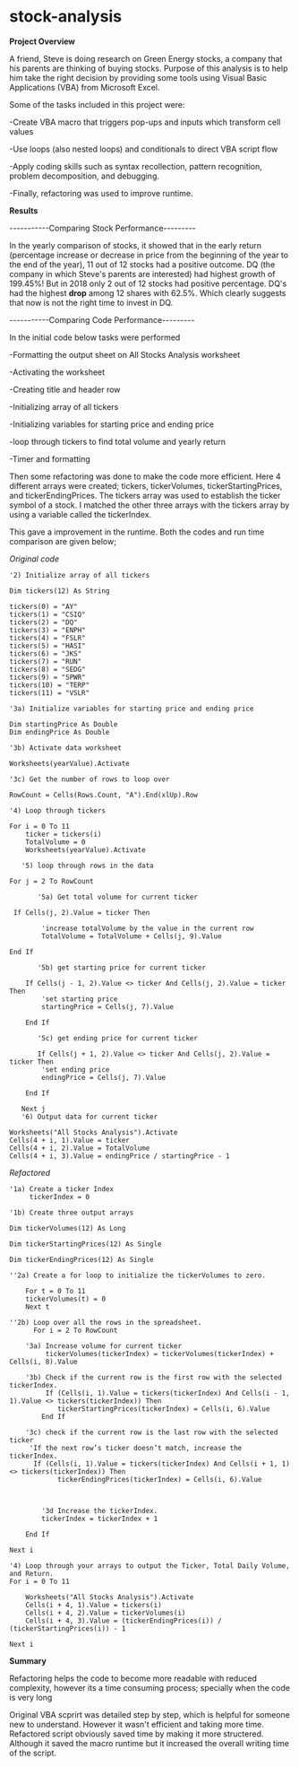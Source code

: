 # stock-analysis

**Project Overview**

A friend, Steve is doing research on Green Energy stocks, a company that his parents are thinking of buying stocks. Purpose of this analysis is to help him take the right decision by providing some tools using Visual Basic Applications (VBA) from Microsoft Excel.

Some of the tasks included in this project were:

-Create VBA macro that triggers pop-ups and inputs which transform cell values

-Use loops (also nested loops) and conditionals to direct VBA script flow

-Apply coding skills such as syntax recollection, pattern recognition, problem decomposition, and debugging.

-Finally, refactoring was used to improve runtime.

**Results**

-----------Comparing Stock Performance---------

In the yearly comparison of stocks, it showed that in the early return (percentage increase or decrease in price from the beginning of the year to the end of the year), 11 out of 12 stocks had a positive outcome. DQ (the company in which Steve's parents are interested) had highest growth of 199.45%! But in 2018 only 2 out of 12 stocks had positive percentage. DQ's had the highest **drop** among 12 shares with 62.5%.
Which clearly suggests that now is not the right time to invest in DQ.

-----------Comparing Code Performance---------

In the initial code below tasks were performed

-Formatting the output sheet on All Stocks
 Analysis worksheet

-Activating the worksheet

-Creating title and header row

-Initializing array of all tickers

-Initializing variables for starting price and ending price

-loop through tickers to find total volume and yearly return

 -Timer and formatting

 Then some refactoring was done to make the code more efficient. Here 4 different arrays were created; tickers, tickerVolumes, tickerStartingPrices, and tickerEndingPrices. The tickers array was used to establish the ticker symbol of a stock. I matched the other three arrays with the tickers array by using a variable called the tickerIndex.

 This gave a improvement in the runtime. Both the codes and run time comparison are given below;

 *Original code*
 
    '2) Initialize array of all tickers
    
    Dim tickers(12) As String

    tickers(0) = "AY"
    tickers(1) = "CSIQ"
    tickers(2) = "DQ"
    tickers(3) = "ENPH"
    tickers(4) = "FSLR"
    tickers(5) = "HASI"
    tickers(6) = "JKS"
    tickers(7) = "RUN"
    tickers(8) = "SEDG"
    tickers(9) = "SPWR"
    tickers(10) = "TERP"
    tickers(11) = "VSLR"

    '3a) Initialize variables for starting price and ending price

    Dim startingPrice As Double
    Dim endingPrice As Double

    '3b) Activate data worksheet
    
    Worksheets(yearValue).Activate

    '3c) Get the number of rows to loop over
    
    RowCount = Cells(Rows.Count, "A").End(xlUp).Row

    '4) Loop through tickers
    
    For i = 0 To 11
        ticker = tickers(i)
        TotalVolume = 0
        Worksheets(yearValue).Activate
    
       '5) loop through rows in the data
       
    For j = 2 To RowCount
    
           '5a) Get total volume for current ticker

     If Cells(j, 2).Value = ticker Then

            'increase totalVolume by the value in the current row
            TotalVolume = TotalVolume + Cells(j, 9).Value
    
    End If
    
           '5b) get starting price for current ticker

        If Cells(j - 1, 2).Value <> ticker And Cells(j, 2).Value = ticker Then
            'set starting price
            startingPrice = Cells(j, 7).Value

        End If

           '5c) get ending price for current ticker
           
           If Cells(j + 1, 2).Value <> ticker And Cells(j, 2).Value = ticker Then
            'set ending price
            endingPrice = Cells(j, 7).Value

        End If

       Next j
       '6) Output data for current ticker

    Worksheets("All Stocks Analysis").Activate
    Cells(4 + i, 1).Value = ticker
    Cells(4 + i, 2).Value = TotalVolume
    Cells(4 + i, 3).Value = endingPrice / startingPrice - 1

   *Refactored*

    '1a) Create a ticker Index
         tickerIndex = 0

    '1b) Create three output arrays
    
    Dim tickerVolumes(12) As Long

    Dim tickerStartingPrices(12) As Single

    Dim tickerEndingPrices(12) As Single
    
    ''2a) Create a for loop to initialize the tickerVolumes to zero.
        
        For t = 0 To 11
        tickerVolumes(t) = 0
        Next t
        
    ''2b) Loop over all the rows in the spreadsheet.
          For i = 2 To RowCount
    
        '3a) Increase volume for current ticker
             tickerVolumes(tickerIndex) = tickerVolumes(tickerIndex) + Cells(i, 8).Value
        
        '3b) Check if the current row is the first row with the selected tickerIndex.
             If (Cells(i, 1).Value = tickers(tickerIndex) And Cells(i - 1, 1).Value <> tickers(tickerIndex)) Then
                tickerStartingPrices(tickerIndex) = Cells(i, 6).Value
            End If
        
        '3c) check if the current row is the last row with the selected ticker
         'If the next row’s ticker doesn’t match, increase the tickerIndex.
          If (Cells(i, 1).Value = tickers(tickerIndex) And Cells(i + 1, 1) <> tickers(tickerIndex)) Then
                tickerEndingPrices(tickerIndex) = Cells(i, 6).Value
            
            

            '3d Increase the tickerIndex.
            tickerIndex = tickerIndex + 1
            
        End If
    
    Next i
    
    '4) Loop through your arrays to output the Ticker, Total Daily Volume, and Return.
    For i = 0 To 11
        
        Worksheets("All Stocks Analysis").Activate
        Cells(i + 4, 1).Value = tickers(i)
        Cells(i + 4, 2).Value = tickerVolumes(i)
        Cells(i + 4, 3).Value = (tickerEndingPrices(i)) / (tickerStartingPrices(i)) - 1
        
    Next i
    

**Summary**

Refactoring helps the code to become more readable with reduced complexity, however its a time consuming process; specially when the code is very long

Original VBA scprirt was detailed step by step, which is helpful for someone new to understand. However it wasn't efficient and taking more time. Refactored script obviously saved time by making it more structered. Although it saved the macro runtime but it increased the overall writing time of the script.
